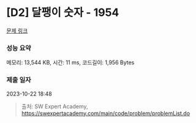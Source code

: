 # [D2] 달팽이 숫자 - 1954 

[문제 링크](https://swexpertacademy.com/main/code/problem/problemDetail.do?contestProbId=AV5PobmqAPoDFAUq) 

### 성능 요약

메모리: 13,544 KB, 시간: 11 ms, 코드길이: 1,956 Bytes

### 제출 일자

2023-10-22 18:48



> 출처: SW Expert Academy, https://swexpertacademy.com/main/code/problem/problemList.do